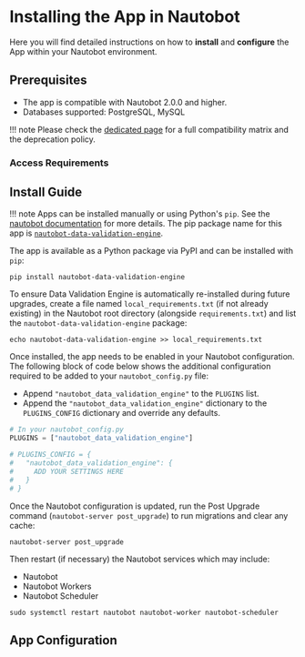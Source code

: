 # Installing the App in Nautobot

Here you will find detailed instructions on how to **install** and **configure** the App within your Nautobot environment.

## Prerequisites

- The app is compatible with Nautobot 2.0.0 and higher.
- Databases supported: PostgreSQL, MySQL

!!! note
    Please check the [dedicated page](compatibility_matrix.md) for a full compatibility matrix and the deprecation policy.

### Access Requirements

## Install Guide

!!! note
    Apps can be installed manually or using Python's `pip`. See the [nautobot documentation](https://nautobot.readthedocs.io/en/latest/plugins/#install-the-package) for more details. The pip package name for this app is [`nautobot-data-validation-engine`](https://pypi.org/project/nautobot-data-validation-engine/).

The app is available as a Python package via PyPI and can be installed with `pip`:

```shell
pip install nautobot-data-validation-engine
```

To ensure Data Validation Engine is automatically re-installed during future upgrades, create a file named `local_requirements.txt` (if not already existing) in the Nautobot root directory (alongside `requirements.txt`) and list the `nautobot-data-validation-engine` package:

```shell
echo nautobot-data-validation-engine >> local_requirements.txt
```

Once installed, the app needs to be enabled in your Nautobot configuration. The following block of code below shows the additional configuration required to be added to your `nautobot_config.py` file:

- Append `"nautobot_data_validation_engine"` to the `PLUGINS` list.
- Append the `"nautobot_data_validation_engine"` dictionary to the `PLUGINS_CONFIG` dictionary and override any defaults.

```python
# In your nautobot_config.py
PLUGINS = ["nautobot_data_validation_engine"]

# PLUGINS_CONFIG = {
#   "nautobot_data_validation_engine": {
#     ADD YOUR SETTINGS HERE
#   }
# }
```

Once the Nautobot configuration is updated, run the Post Upgrade command (`nautobot-server post_upgrade`) to run migrations and clear any cache:

```shell
nautobot-server post_upgrade
```

Then restart (if necessary) the Nautobot services which may include:

- Nautobot
- Nautobot Workers
- Nautobot Scheduler

```shell
sudo systemctl restart nautobot nautobot-worker nautobot-scheduler
```

## App Configuration
